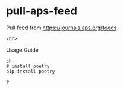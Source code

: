 # pull-aps-feed

Pull feed from https://journals.aps.org/feeds

`<br>`

Usage Guide

```
sh
# install poetry
pip install poetry

# 
```
